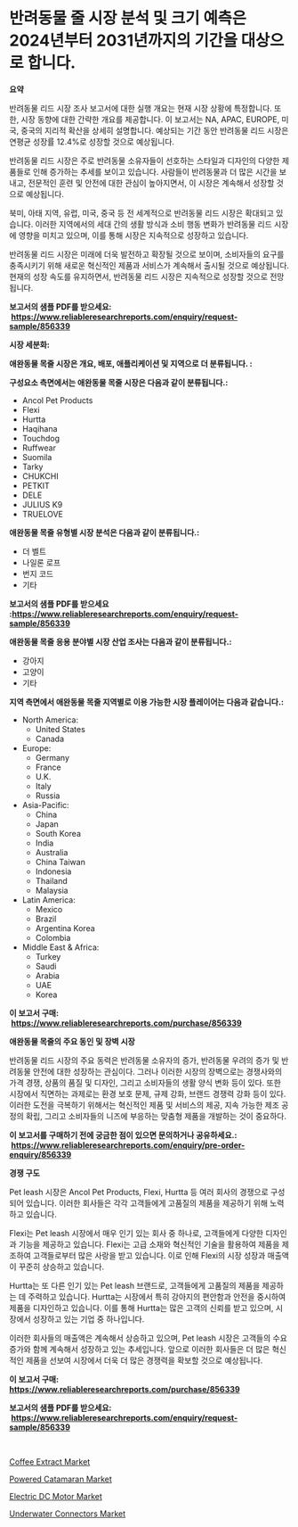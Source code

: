 <p><h1>반려동물 줄 시장 분석 및 크기 예측은 2024년부터 2031년까지의 기간을 대상으로 합니다.</h1></p><p><strong>요약</strong></p>
<p><p>반려동물 리드 시장 조사 보고서에 대한 실행 개요는 현재 시장 상황에 특정합니다. 또한, 시장 동향에 대한 간략한 개요를 제공합니다. 이 보고서는 NA, APAC, EUROPE, 미국, 중국의 지리적 확산을 상세히 설명합니다. 예상되는 기간 동안 반려동물 리드 시장은 연평균 성장률 12.4%로 성장할 것으로 예상됩니다.</p><p>반려동물 리드 시장은 주로 반려동물 소유자들이 선호하는 스타일과 디자인의 다양한 제품들로 인해 증가하는 추세를 보이고 있습니다. 사람들이 반려동물과 더 많은 시간을 보내고, 전문적인 훈련 및 안전에 대한 관심이 높아지면서, 이 시장은 계속해서 성장할 것으로 예상됩니다.</p><p>북미, 아태 지역, 유럽, 미국, 중국 등 전 세계적으로 반려동물 리드 시장은 확대되고 있습니다. 이러한 지역에서의 세대 간의 생활 방식과 소비 행동 변화가 반려동물 리드 시장에 영향을 미치고 있으며, 이를 통해 시장은 지속적으로 성장하고 있습니다.</p><p>반려동물 리드 시장은 미래에 더욱 발전하고 확장될 것으로 보이며, 소비자들의 요구를 충족시키기 위해 새로운 혁신적인 제품과 서비스가 계속해서 출시될 것으로 예상됩니다. 현재의 성장 속도를 유지하면서, 반려동물 리드 시장은 지속적으로 성장할 것으로 전망됩니다.</p></p>
<p><strong>보고서의 샘플 PDF를 받으세요: &nbsp;<a href="https://www.reliableresearchreports.com/enquiry/request-sample/856339">https://www.reliableresearchreports.com/enquiry/request-sample/856339</a></strong></p>
<p><strong>시장 세분화:</strong></p>
<p><strong> 애완동물 목줄 시장은 개요, 배포, 애플리케이션 및 지역으로 더 분류됩니다. :</strong></p>
<p><strong>구성요소 측면에서는 애완동물 목줄 시장은 다음과 같이 분류됩니다.:</strong></p>
<p><ul><li>Ancol Pet Products</li><li>Flexi</li><li>Hurtta</li><li>Haqihana</li><li>Touchdog</li><li>Ruffwear</li><li>Suomila</li><li>Tarky</li><li>CHUKCHI</li><li>PETKIT</li><li>DELE</li><li>JULIUS K9</li><li>TRUELOVE</li></ul></p>
<p><strong> 애완동물 목줄 유형별 시장 분석은 다음과 같이 분류됩니다.:</strong></p>
<p><ul><li>더 벨트</li><li>나일론 로프</li><li>번지 코드</li><li>기타</li></ul></p>
<p><strong>보고서의 샘플 PDF를 받으세요 :<a href="https://www.reliableresearchreports.com/enquiry/request-sample/856339">https://www.reliableresearchreports.com/enquiry/request-sample/856339</a></strong></p>
<p><strong> 애완동물 목줄 응용 분야별 시장 산업 조사는 다음과 같이 분류됩니다.:</strong></p>
<p><ul><li>강아지</li><li>고양이</li><li>기타</li></ul></p>
<p><strong>지역 측면에서 애완동물 목줄 지역별로 이용 가능한 시장 플레이어는 다음과 같습니다.:</strong></p>
<p><ul>
    <li>
        North America:
        <ul>
            <li>United States</li>
            <li>Canada</li>
        </ul>
    </li>
    <li>
        Europe:
        <ul>
            <li>Germany</li>
            <li>France</li>
            <li>U.K.</li>
            <li>Italy</li>
            <li>Russia</li>
        </ul>
    </li>
    <li>
        Asia-Pacific:
        <ul>
            <li>China</li>
            <li>Japan</li>
            <li>South Korea</li>
            <li>India</li>
            <li>Australia</li>
            <li>China Taiwan</li>
            <li>Indonesia</li>
            <li>Thailand</li>
            <li>Malaysia</li>
        </ul>
    </li>
    <li>
        Latin America:
        <ul>
            <li>Mexico</li>
            <li>Brazil</li>
            <li>Argentina Korea</li>
            <li>Colombia</li>
        </ul>
    </li>
    <li>
        Middle East & Africa:
        <ul>
            <li>Turkey</li>
            <li>Saudi</li>
            <li>Arabia</li>
            <li>UAE</li>
            <li>Korea</li>
        </ul>
    </li>
    </ul></p>
<p><strong>이 보고서 구매: &nbsp;<a href="https://www.reliableresearchreports.com/purchase/856339">https://www.reliableresearchreports.com/purchase/856339</a></strong></p>
<p><strong>애완동물 목줄의 주요 동인 및 장벽 시장</strong></p>
<p><p>반려동물 리드 시장의 주요 동력은 반려동물 소유자의 증가, 반려동물 우려의 증가 및 반려동물 안전에 대한 성장하는 관심이다. 그러나 이러한 시장의 장벽으로는 경쟁사와의 가격 경쟁, 상품의 품질 및 디자인, 그리고 소비자들의 생활 양식 변화 등이 있다. 또한 시장에서 직면하는 과제로는 환경 보호 문제, 규제 강화, 브랜드 경쟁력 강화 등이 있다. 이러한 도전을 극복하기 위해서는 혁신적인 제품 및 서비스의 제공, 지속 가능한 제조 공정의 확립, 그리고 소비자들의 니즈에 부응하는 맞춤형 제품을 개발하는 것이 중요하다.</p></p>
<p><strong>이 보고서를 구매하기 전에 궁금한 점이 있으면 문의하거나 공유하세요.: &nbsp;<a href="https://www.reliableresearchreports.com/enquiry/pre-order-enquiry/856339">https://www.reliableresearchreports.com/enquiry/pre-order-enquiry/856339</a></strong></p>
<p><strong>경쟁 구도</strong></p>
<p><p>Pet leash 시장은 Ancol Pet Products, Flexi, Hurtta 등 여러 회사의 경쟁으로 구성되어 있습니다. 이러한 회사들은 각각 고객들에게 고품질의 제품을 제공하기 위해 노력하고 있습니다.</p><p>Flexi는 Pet leash 시장에서 매우 인기 있는 회사 중 하나로, 고객들에게 다양한 디자인과 기능을 제공하고 있습니다. Flexi는 고급 소재와 혁신적인 기술을 활용하여 제품을 제조하여 고객들로부터 많은 사랑을 받고 있습니다. 이로 인해 Flexi의 시장 성장과 매출액이 꾸준히 상승하고 있습니다.</p><p>Hurtta는 또 다른 인기 있는 Pet leash 브랜드로, 고객들에게 고품질의 제품을 제공하는 데 주력하고 있습니다. Hurtta는 시장에서 특히 강아지의 편안함과 안전을 중시하여 제품을 디자인하고 있습니다. 이를 통해 Hurtta는 많은 고객의 신뢰를 받고 있으며, 시장에서 성장하고 있는 기업 중 하나입니다.</p><p>이러한 회사들의 매출액은 계속해서 상승하고 있으며, Pet leash 시장은 고객들의 수요 증가와 함께 계속해서 성장하고 있는 추세입니다. 앞으로 이러한 회사들은 더 많은 혁신적인 제품을 선보여 시장에서 더욱 더 많은 경쟁력을 확보할 것으로 예상됩니다.</p></p>
<p><strong>이 보고서 구매: &nbsp; <a href="https://www.reliableresearchreports.com/purchase/856339">https://www.reliableresearchreports.com/purchase/856339</a></strong></p>
<p><strong>보고서의 샘플 PDF를 받으세요: &nbsp;<a href="https://www.reliableresearchreports.com/enquiry/request-sample/856339">https://www.reliableresearchreports.com/enquiry/request-sample/856339</a></strong><strong></strong></p>
<p>&nbsp;</p>
<p><p><a href="https://butternut-bug-553.notion.site/Coffee-Extract-Market-Research-Report-Provides-thorough-Industry-Overview-which-offers-an-In-Depth--901b452709d3418c970585b9b412cc47">Coffee Extract Market</a></p><p><a href="https://view.publitas.com/reportprime-1/powered-catamaran-market-research-report-unlocks-analysis-on-the-market-financial-status-market-size-and-market-revenue-upto-2031/">Powered Catamaran Market</a></p><p><a href="https://github.com/wwwkeltoum/Market-Research-Report-List-2/blob/main/electric-dc-motor-market.md">Electric DC Motor Market</a></p><p><a href="https://github.com/gamblestampleyjenny50m5sl6/Market-Research-Report-List-1/blob/main/underwater-connectors-market.md">Underwater Connectors Market</a></p></p>